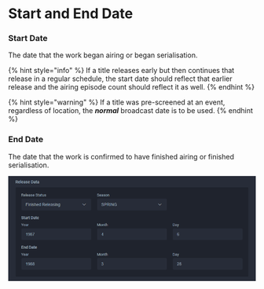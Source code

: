 # Start and End Date

### Start Date

The date that the work began airing or began serialisation.

{% hint style="info" %}
If a title releases early but then continues that release in a regular schedule, the start date should reflect that earlier release and the airing episode count should reflect it as well.
{% endhint %}

{% hint style="warning" %}
If a title was pre-screened at an event, regardless of location, the _**normal**_ broadcast date is to be used. 
{% endhint %}

### End Date

The date that the work is confirmed to have finished airing or finished serialisation.

![The dates for the &apos;City Hunter&apos; anime](../../../.gitbook/assets/release_data.png)

